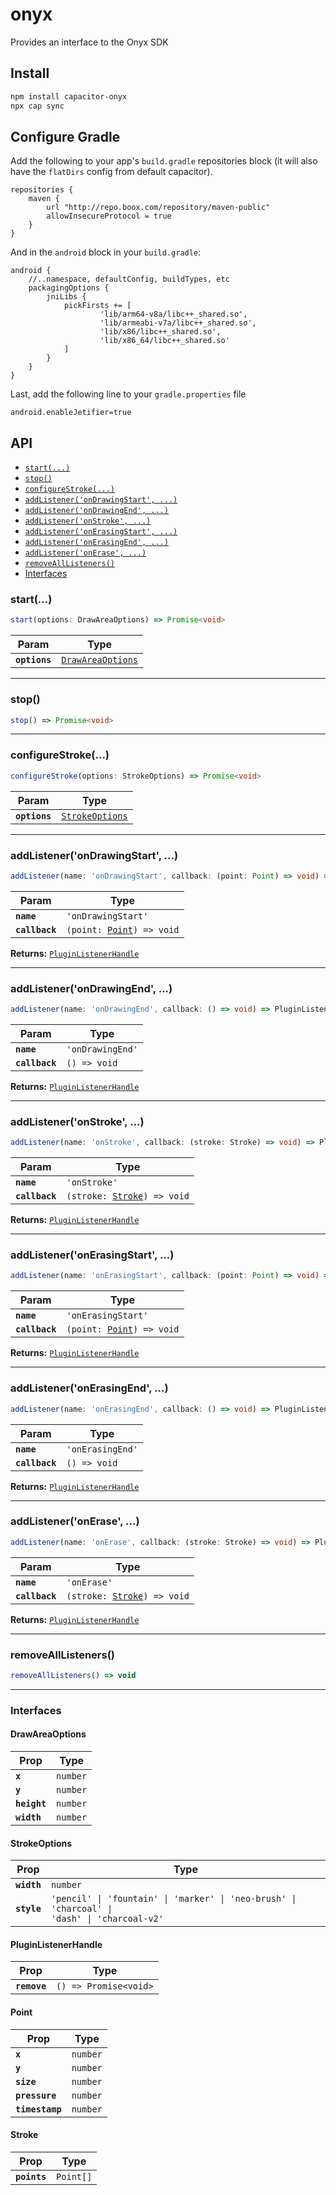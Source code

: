# onyx

Provides an interface to the Onyx SDK

## Install

```bash
npm install capacitor-onyx
npx cap sync
```

## Configure Gradle
Add the following to your app's `build.gradle` repositories block (it will also have the `flatDirs` config from default capacitor).

```
repositories {
    maven {
        url "http://repo.boox.com/repository/maven-public"
        allowInsecureProtocol = true
    }
}
```

And in the `android` block in your `build.gradle`:

```
android {
    //..namespace, defaultConfig, buildTypes, etc
    packagingOptions {
        jniLibs {
            pickFirsts += [
                    'lib/arm64-v8a/libc++_shared.so',
                    'lib/armeabi-v7a/libc++_shared.so',
                    'lib/x86/libc++_shared.so',
                    'lib/x86_64/libc++_shared.so'
            ]
        }
    }
}
```

Last, add the following line to your `gradle.properties` file 

```
android.enableJetifier=true
```


## API

<docgen-index>

* [`start(...)`](#start)
* [`stop()`](#stop)
* [`configureStroke(...)`](#configurestroke)
* [`addListener('onDrawingStart', ...)`](#addlistenerondrawingstart)
* [`addListener('onDrawingEnd', ...)`](#addlistenerondrawingend)
* [`addListener('onStroke', ...)`](#addlisteneronstroke)
* [`addListener('onErasingStart', ...)`](#addlisteneronerasingstart)
* [`addListener('onErasingEnd', ...)`](#addlisteneronerasingend)
* [`addListener('onErase', ...)`](#addlisteneronerase)
* [`removeAllListeners()`](#removealllisteners)
* [Interfaces](#interfaces)

</docgen-index>

<docgen-api>
<!--Update the source file JSDoc comments and rerun docgen to update the docs below-->

### start(...)

```typescript
start(options: DrawAreaOptions) => Promise<void>
```

| Param         | Type                                                        |
| ------------- | ----------------------------------------------------------- |
| **`options`** | <code><a href="#drawareaoptions">DrawAreaOptions</a></code> |

--------------------


### stop()

```typescript
stop() => Promise<void>
```

--------------------


### configureStroke(...)

```typescript
configureStroke(options: StrokeOptions) => Promise<void>
```

| Param         | Type                                                    |
| ------------- | ------------------------------------------------------- |
| **`options`** | <code><a href="#strokeoptions">StrokeOptions</a></code> |

--------------------


### addListener('onDrawingStart', ...)

```typescript
addListener(name: 'onDrawingStart', callback: (point: Point) => void) => PluginListenerHandle
```

| Param          | Type                                                        |
| -------------- | ----------------------------------------------------------- |
| **`name`**     | <code>'onDrawingStart'</code>                               |
| **`callback`** | <code>(point: <a href="#point">Point</a>) =&gt; void</code> |

**Returns:** <code><a href="#pluginlistenerhandle">PluginListenerHandle</a></code>

--------------------


### addListener('onDrawingEnd', ...)

```typescript
addListener(name: 'onDrawingEnd', callback: () => void) => PluginListenerHandle
```

| Param          | Type                        |
| -------------- | --------------------------- |
| **`name`**     | <code>'onDrawingEnd'</code> |
| **`callback`** | <code>() =&gt; void</code>  |

**Returns:** <code><a href="#pluginlistenerhandle">PluginListenerHandle</a></code>

--------------------


### addListener('onStroke', ...)

```typescript
addListener(name: 'onStroke', callback: (stroke: Stroke) => void) => PluginListenerHandle
```

| Param          | Type                                                           |
| -------------- | -------------------------------------------------------------- |
| **`name`**     | <code>'onStroke'</code>                                        |
| **`callback`** | <code>(stroke: <a href="#stroke">Stroke</a>) =&gt; void</code> |

**Returns:** <code><a href="#pluginlistenerhandle">PluginListenerHandle</a></code>

--------------------


### addListener('onErasingStart', ...)

```typescript
addListener(name: 'onErasingStart', callback: (point: Point) => void) => PluginListenerHandle
```

| Param          | Type                                                        |
| -------------- | ----------------------------------------------------------- |
| **`name`**     | <code>'onErasingStart'</code>                               |
| **`callback`** | <code>(point: <a href="#point">Point</a>) =&gt; void</code> |

**Returns:** <code><a href="#pluginlistenerhandle">PluginListenerHandle</a></code>

--------------------


### addListener('onErasingEnd', ...)

```typescript
addListener(name: 'onErasingEnd', callback: () => void) => PluginListenerHandle
```

| Param          | Type                        |
| -------------- | --------------------------- |
| **`name`**     | <code>'onErasingEnd'</code> |
| **`callback`** | <code>() =&gt; void</code>  |

**Returns:** <code><a href="#pluginlistenerhandle">PluginListenerHandle</a></code>

--------------------


### addListener('onErase', ...)

```typescript
addListener(name: 'onErase', callback: (stroke: Stroke) => void) => PluginListenerHandle
```

| Param          | Type                                                           |
| -------------- | -------------------------------------------------------------- |
| **`name`**     | <code>'onErase'</code>                                         |
| **`callback`** | <code>(stroke: <a href="#stroke">Stroke</a>) =&gt; void</code> |

**Returns:** <code><a href="#pluginlistenerhandle">PluginListenerHandle</a></code>

--------------------


### removeAllListeners()

```typescript
removeAllListeners() => void
```

--------------------


### Interfaces


#### DrawAreaOptions

| Prop         | Type                |
| ------------ | ------------------- |
| **`x`**      | <code>number</code> |
| **`y`**      | <code>number</code> |
| **`height`** | <code>number</code> |
| **`width`**  | <code>number</code> |


#### StrokeOptions

| Prop        | Type                                                                                                    |
| ----------- | ------------------------------------------------------------------------------------------------------- |
| **`width`** | <code>number</code>                                                                                     |
| **`style`** | <code>'pencil' \| 'fountain' \| 'marker' \| 'neo-brush' \| 'charcoal' \| 'dash' \| 'charcoal-v2'</code> |


#### PluginListenerHandle

| Prop         | Type                                      |
| ------------ | ----------------------------------------- |
| **`remove`** | <code>() =&gt; Promise&lt;void&gt;</code> |


#### Point

| Prop            | Type                |
| --------------- | ------------------- |
| **`x`**         | <code>number</code> |
| **`y`**         | <code>number</code> |
| **`size`**      | <code>number</code> |
| **`pressure`**  | <code>number</code> |
| **`timestamp`** | <code>number</code> |


#### Stroke

| Prop         | Type                 |
| ------------ | -------------------- |
| **`points`** | <code>Point[]</code> |

</docgen-api>

